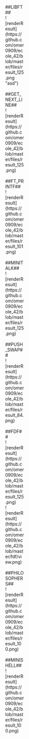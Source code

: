 <div style="width:60px ; height:60px" >
##LIBFT##<br>
![renderResult](https://github.com/omer0909/ecole_42/blob/master/files/result_125.png "asd")
<br><br>
##GET_NEXT_LINE##<br>
![renderResult](https://github.com/omer0909/ecole_42/blob/master/files/result_125.png)
<br><br>
##FT_PRINTF##<br>
![renderResult](https://github.com/omer0909/ecole_42/blob/master/files/result_101.png)
<br><br>
##MINITALK##<br>
![renderResult](https://github.com/omer0909/ecole_42/blob/master/files/result_125.png)
<br><br>
##PUSH_SWAP##<br>
![renderResult](https://github.com/omer0909/ecole_42/blob/master/files/result_84.png)
<br><br>
##FDF##<br>
![renderResult](https://github.com/omer0909/ecole_42/blob/master/files/result_125.png)<br>
![renderResult](https://github.com/omer0909/ecole_42/blob/master/fdf/view.png)
<br><br>
##PHILOSOPHERS##<br>
![renderResult](https://github.com/omer0909/ecole_42/blob/master/files/result_100.png)
<br><br>
##MINISHELL##<br>
![renderResult](https://github.com/omer0909/ecole_42/blob/master/files/result_100.png)
<div>
